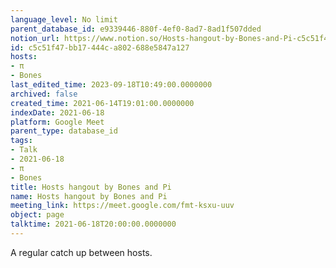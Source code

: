 ```yaml
---
language_level: No limit
parent_database_id: e9339446-880f-4ef0-8ad7-8ad1f507dded
notion_url: https://www.notion.so/Hosts-hangout-by-Bones-and-Pi-c5c51f47bb17444ca802688e5847a127
id: c5c51f47-bb17-444c-a802-688e5847a127
hosts:
- π
- Bones
last_edited_time: 2023-09-18T10:49:00.0000000
archived: false
created_time: 2021-06-14T19:01:00.0000000
indexDate: 2021-06-18
platform: Google Meet
parent_type: database_id
tags:
- Talk
- 2021-06-18
- π
- Bones
title: Hosts hangout by Bones and Pi
name: Hosts hangout by Bones and Pi
meeting_link: https://meet.google.com/fmt-ksxu-uuv
object: page
talktime: 2021-06-18T20:00:00.0000000
---
```


A regular catch up between hosts.


